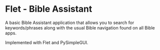 # Flet - Bible Assistant

A basic Bible Assistant application that allows you to search for keywords/phrases
along with the usual Bible navigation found on all Bible apps.

Implemented with Flet and PySimpleGUI.